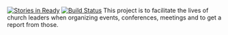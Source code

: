 [![Stories in Ready](https://badge.waffle.io/ldszion/zion.png?label=ready&title=Ready)](https://waffle.io/ldszion/zion)
[![Build Status](https://travis-ci.org/ldszion/zion.svg?branch=master)](https://travis-ci.org/ldszion/zion)
This project is to facilitate the lives of church leaders when organizing events, conferences, meetings and to get a report from those.

